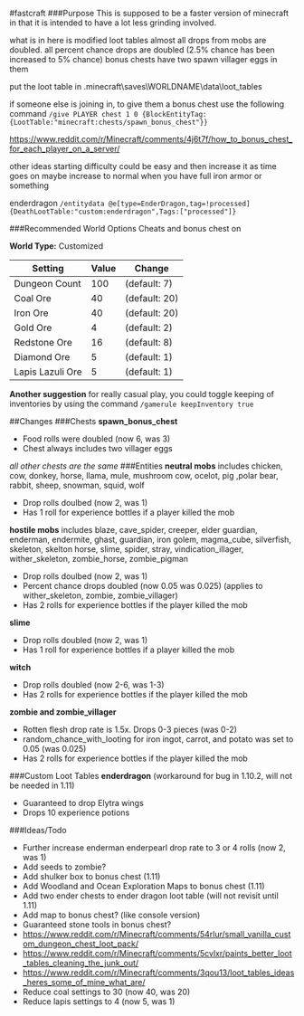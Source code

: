 #fastcraft
###Purpose
This is supposed to be a faster version of minecraft in that it is intended to have a lot less grinding involved.

what is in here is modified loot tables
almost all drops from mobs are doubled. all percent chance drops are doubled (2.5% chance has been increased to 5% chance)
bonus chests have two spawn villager eggs in them

put the loot table in \.minecraft\saves\WORLDNAME\data\loot_tables

if someone else is joining in, to give them a bonus chest use the following command
`/give PLAYER chest 1 0 {BlockEntityTag:{LootTable:"minecraft:chests/spawn_bonus_chest"}}`

https://www.reddit.com/r/Minecraft/comments/4j6t7f/how_to_bonus_chest_for_each_player_on_a_server/

other ideas
starting difficulty could be easy and then increase it as time goes on
maybe increase to normal when you have full iron armor or something


enderdragon
`/entitydata @e[type=EnderDragon,tag=!processed] {DeathLootTable:"custom:enderdragon",Tags:["processed"]}`

###Recommended World Options
Cheats and bonus chest on

**World Type:** Customized

Setting | Value | Change
--- | --- | ---
Dungeon Count | 100 | (default: 7)
Coal Ore | 40 | (default: 20)
Iron Ore | 40 | (default: 20)
Gold Ore | 4 | (default: 2)
Redstone Ore | 16 | (default: 8)
Diamond Ore | 5 | (default: 1)
Lapis Lazuli Ore | 5 | (default: 1)

**Another suggestion** for really casual play, you could toggle keeping of inventories by using the command `/gamerule keepInventory true`

##Changes
###Chests
**spawn_bonus_chest**
- Food rolls were doubled (now 6, was 3)
- Chest always includes two villager eggs

*all other chests are the same*
###Entities
**neutral mobs** includes chicken, cow, donkey, horse, llama, mule, mushroom cow, ocelot, pig ,polar bear, rabbit, sheep, snowman, squid, wolf
- Drop rolls doulbed (now 2, was 1)
- Has 1 roll for experience bottles if a player killed the mob

**hostile mobs** includes blaze, cave_spider, creeper, elder guardian, enderman, endermite, ghast, guardian, iron golem, magma_cube, silverfish, skeleton, skelton horse, slime, spider, stray, vindication_illager, wither_skeleton, zombie_horse, zombie_pigman
- Drop rolls doulbed (now 2, was 1)
- Percent chance drops doubled (now 0.05 was 0.025) (applies to wither_skeleton, zombie, zombie_villager)
- Has 2 rolls for experience bottles if the player killed the mob

**slime**
- Drop rolls doubled (now 2, was 1)
- Has 1 roll for experience bottles if a player killed the mob

**witch**
- Drop rolls doubled (now 2-6, was 1-3)
- Has 2 rolls for experience bottles if the player killed the mob

**zombie and zombie_villager**
- Rotten flesh drop rate is 1.5x. Drops 0-3 pieces (was 0-2)
- random_chance_with_looting for iron ingot, carrot, and potato was set to 0.05 (was 0.025)
- Has 2 rolls for experience bottles if the player killed the mob

###Custom Loot Tables
**enderdragon** (workaround for bug in 1.10.2, will not be needed in 1.11)
- Guaranteed to drop Elytra wings
- Drops 10 experience potions

###Ideas/Todo
- Further increase enderman enderpearl drop rate to 3 or 4 rolls (now 2, was 1)
- Add seeds to zombie?
- Add shulker box to bonus chest (1.11)
- Add Woodland and Ocean Exploration Maps to bonus chest (1.11)
- Add two ender chests to ender dragon loot table (will not revisit until 1.11)
- Add map to bonus chest? (like console version)
- Guaranteed stone tools in bonus chest?
- https://www.reddit.com/r/Minecraft/comments/54rlur/small_vanilla_custom_dungeon_chest_loot_pack/
- https://www.reddit.com/r/Minecraft/comments/5cvlxr/paints_better_loot_tables_cleaning_the_junk_out/
- https://www.reddit.com/r/Minecraft/comments/3qou13/loot_tables_ideas_heres_some_of_mine_what_are/
- Reduce coal settings to 30 (now 40, was 20)
- Reduce lapis settings to 4 (now 5, was 1)
